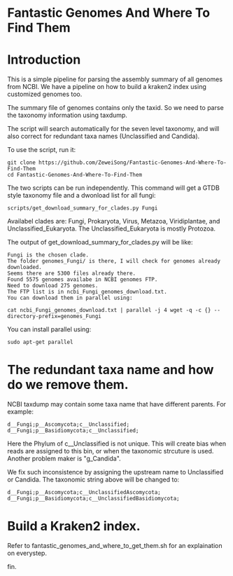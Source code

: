 # Fantastic Genomes And Where To Find Them
 
# Introduction

This is a simple pipeline for parsing the assembly summary of all genomes from NCBI. We have a pipeline on how to build a kraken2 index using customized genomes too.

The summary file of genomes contains only the taxid. So we need to parse the taxonomy information using taxdump.

The script will search automatically for the seven level taxonomy, and will also correct for redundant taxa names (Unclassified and Candida).

To use the script, run it:

    git clone https://github.com/ZeweiSong/Fantastic-Genomes-And-Where-To-Find-Them
    cd Fantastic-Genomes-And-Where-To-Find-Them
    
The two scripts can be run independently.
This command will get a GTDB style taxonomy file and a dwonload list for all fungi:

    scripts/get_download_summary_for_clades.py Fungi

Availabel clades are: Fungi, Prokaryota, Virus, Metazoa, Viridiplantae, and Unclassified_Eukaryota. The Unclassified_Eukaryota is mostly Protozoa.

The output of get_download_summary_for_clades.py will be like:

    Fungi is the chosen clade.
    The folder genomes_Fungi/ is there, I will check for genomes already downloaded.
    Seems there are 5300 files already there.
    Found 5575 genomes availabe in NCBI genomes FTP.
    Need to download 275 genomes.
    The FTP list is in ncbi_Fungi_genomes_download.txt.
    You can download them in parallel using:

    cat ncbi_Fungi_genomes_download.txt | parallel -j 4 wget -q -c {} --directory-prefix=genomes_Fungi

You can install parallel using:

    sudo apt-get parallel

# The redundant taxa name and how do we remove them.

NCBI taxdump may contain some taxa name that have different parents. For example:

    d__Fungi;p__Ascomycota;c__Unclassified;
    d__Fungi;p__Basidiomycota;c__Unclassified;
  
Here the Phylum of c__Unclassified is not unique. This will create bias when reads are assigned to this bin, or when the taxonomic strcuture is used. Another problem maker is "g_Candida".

We fix such inconsistence by assigning the upstream name to Unclassified or Candida. The taxonomic string above will be changed to:

    d__Fungi;p__Ascomycota;c__UnclassifiedAscomycota;
    d__Fungi;p__Basidiomycota;c__UnclassifiedBasidiomycota;

# Build a Kraken2 index.

Refer to fantastic_genomes_and_where_to_get_them.sh for an explaination on everystep.

fin.
